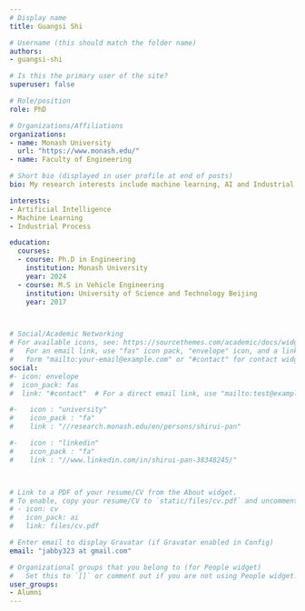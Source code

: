 ```yaml
---
# Display name
title: Guangsi Shi

# Username (this should match the folder name)
authors:
- guangsi-shi

# Is this the primary user of the site?
superuser: false

# Role/position
role: PhD

# Organizations/Affiliations
organizations:
- name: Monash University
  url: "https://www.monash.edu/"
- name: Faculty of Engineering

# Short bio (displayed in user profile at end of posts)
bio: My research interests include machine learning, AI and Industrial Process.

interests:
- Artificial Intelligence
- Machine Learning
- Industrial Process

education:
  courses:
  - course: Ph.D in Engineering
    institution: Monash University
    year: 2024
  - course: M.S in Vehicle Engineering
    institution: University of Science and Technology Beijing
    year: 2017



# Social/Academic Networking
# For available icons, see: https://sourcethemes.com/academic/docs/widgets/#icons
#   For an email link, use "fas" icon pack, "envelope" icon, and a link in the
#   form "mailto:your-email@example.com" or "#contact" for contact widget.
social:
#- icon: envelope
#  icon_pack: fas
#  link: "#contact"  # For a direct email link, use "mailto:test@example.org".

#-   icon : "university"
#    icon_pack : "fa"
#    link : "//research.monash.edu/en/persons/shirui-pan"

#-   icon : "linkedin"
#    icon_pack : "fa"
#    link : "//www.linkedin.com/in/shirui-pan-38348245/"



# Link to a PDF of your resume/CV from the About widget.
# To enable, copy your resume/CV to `static/files/cv.pdf` and uncomment the lines below.  
# - icon: cv
#   icon_pack: ai
#   link: files/cv.pdf

# Enter email to display Gravatar (if Gravatar enabled in Config)
email: "jabby323 at gmail.com"

# Organizational groups that you belong to (for People widget)
#   Set this to `[]` or comment out if you are not using People widget.  
user_groups:
- Alumni
---
```

